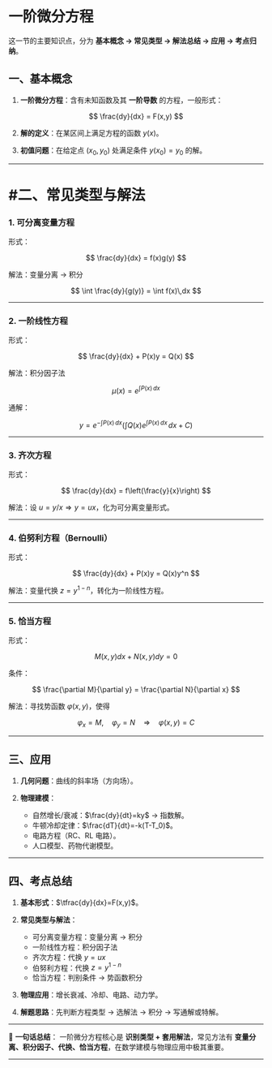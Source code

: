 # 一阶微分方程
这一节的主要知识点，分为 **基本概念 → 常见类型 → 解法总结 → 应用 → 考点归纳**。



## 一、基本概念

1. **一阶微分方程**：含有未知函数及其 **一阶导数** 的方程，一般形式：

$$
\frac{dy}{dx} = F(x,y)
$$

2. **解的定义**：在某区间上满足方程的函数 $y(x)$。

3. **初值问题**：在给定点 $(x_0,y_0)$ 处满足条件 $y(x_0)=y_0$ 的解。

---

# #二、常见类型与解法

### 1. 可分离变量方程

形式：

$$
\frac{dy}{dx} = f(x)g(y)
$$

解法：变量分离 → 积分

$$
\int \frac{dy}{g(y)} = \int f(x)\,dx
$$

---

### 2. 一阶线性方程

形式：

$$
\frac{dy}{dx} + P(x)y = Q(x)
$$

解法：积分因子法

$$
\mu(x) = e^{\int P(x)\,dx}
$$

通解：

$$
y = e^{-\int P(x)\,dx}\Big(\int Q(x)e^{\int P(x)\,dx}\,dx + C\Big)
$$

---

### 3. 齐次方程

形式：

$$
\frac{dy}{dx} = f\left(\frac{y}{x}\right)
$$

解法：设 $u=y/x \Rightarrow y=ux$，化为可分离变量形式。

---

### 4. 伯努利方程（Bernoulli）

形式：

$$
\frac{dy}{dx} + P(x)y = Q(x)y^n
$$

解法：变量代换 $z=y^{1-n}$，转化为一阶线性方程。

---

### 5. 恰当方程

形式：

$$
M(x,y)dx + N(x,y)dy=0
$$

条件：

$$
\frac{\partial M}{\partial y} = \frac{\partial N}{\partial x}
$$

解法：寻找势函数 $\varphi(x,y)$，使得

$$
\varphi_x = M, \quad \varphi_y = N \quad \Rightarrow \quad \varphi(x,y)=C
$$

---

## 三、应用

1. **几何问题**：曲线的斜率场（方向场）。
2. **物理建模**：

   * 自然增长/衰减：$\frac{dy}{dt}=ky$ → 指数解。
   * 牛顿冷却定律：$\frac{dT}{dt}=-k(T-T_0)$。
   * 电路方程（RC、RL 电路）。
   * 人口模型、药物代谢模型。

---

## 四、考点总结

1. **基本形式**：$\tfrac{dy}{dx}=F(x,y)$。
2. **常见类型与解法**：

   * 可分离变量方程：变量分离 → 积分
   * 一阶线性方程：积分因子法
   * 齐次方程：代换 $y=ux$
   * 伯努利方程：代换 $z=y^{1-n}$
   * 恰当方程：判别条件 → 势函数积分
3. **物理应用**：增长衰减、冷却、电路、动力学。
4. **解题思路**：先判断方程类型 → 选解法 → 积分 → 写通解或特解。

---

📌 **一句话总结**：
一阶微分方程核心是 **识别类型 + 套用解法**，常见方法有 **变量分离、积分因子、代换、恰当方程**，在数学建模与物理应用中极其重要。

---


